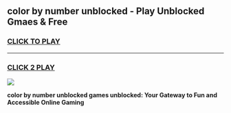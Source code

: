 
## color by number unblocked - Play Unblocked Gmaes & Free
<h3>
<a href="https://news.freeplayer.one?title=color_by_number_unblocked&ref=16F">CLICK TO PLAY</a></h3>
<hr>

<h3>
<a href="https://news.freeplayer.one?title=color_by_number_unblocked&ref=16F">CLICK 2 PLAY</a>
  
</h3>

<a href="https://news.freeplayer.one?title=color_by_number_unblocked&ref=16F/"><img src="https://clearcache.store/games.png"></a>


**color by number unblocked games unblocked: Your Gateway to Fun and Accessible Online Gaming**
